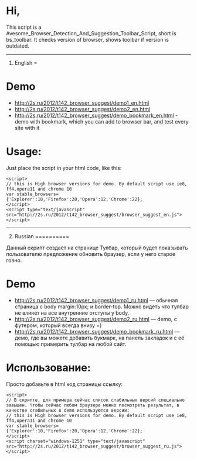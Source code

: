 Hi,
=

This script is a Avesome_Browser_Detection_And_Suggestion_Toolbar_Script, short is bs_toolbar. It checks version of browser, shows toolbar if version is outdated.
____

1. English 
=


Demo
==========

* http://2s.ru/2012/t142_browser_suggest/demo1_en.html
* http://2s.ru/2012/t142_browser_suggest/demo2_en.html
* http://2s.ru/2012/t142_browser_suggest/demo_bookmark_en.html - demo with bookmark, which you can add to browser bar, and test every site with it

Usage:
==========
    
Just place the script in your html code, like this:
    
    <script>
    // this is High browser versions for demo. By default script use ie8, ff4,opera11 and chrome 10
    var stable_browsers={'Explorer':10,'Firefox':20,'Opera':12,'Chrome':22};
    </script>
    <script type="text/javascript" src="http://2s.ru/2012/t142_browser_suggest/browser_suggest_en.js"></script>
___

2. Russian
==========

Данный скрипт создаёт на странице Тулбар, который будет показывать пользователю предложение обновить браузер, если у него старое говно.

Demo
==========

* http://2s.ru/2012/t142_browser_suggest/demo1_ru.html — обычная страница с body margin:10px; и border-top. Можно видеть что тулбар не влияет на все внутренние отступы у body.
* http://2s.ru/2012/t142_browser_suggest/demo2_ru.html — demo, с футером, который всегда внизу =)
* http://2s.ru/2012/t142_browser_suggest/demo_bookmark_ru.html — демо, где вы можете добавить букмарк, на панель закладок и с её помощью примерить тулбар на любой сайт.

Использование:
==========

Просто добавьте в html код страницы ссылку:

    <script>
    // В скрипте, для примера сейчас список стабильных версий специально завышен. Чтобы сейчас любом браузере можно посмотреть результат, в качестве стабильных в demo используются версии:
    // this is High browser versions for demo. By default script use ie8, ff4,opera11 and chrome 10
    var stable_browsers={'Explorer':10,'Firefox':20,'Opera':12,'Chrome':22};
    </script>
    <script charset="windows-1251" type="text/javascript" src="http://2s.ru/2012/t142_browser_suggest/browser_suggest_ru.js"></script>
